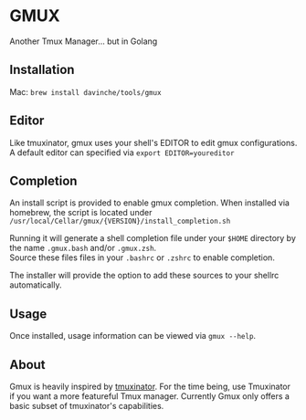 # GMUX
Another Tmux Manager... but in Golang

## Installation

Mac: `brew install davinche/tools/gmux`

## Editor

Like tmuxinator, gmux uses your shell's EDITOR to edit gmux configurations.  
A default editor can specified via `export EDITOR=youreditor`

## Completion

An install script is provided to enable gmux completion. When installed via homebrew, the script is located under `/usr/local/Cellar/gmux/{VERSION}/install_completion.sh`

Running it will generate a shell completion file under your `$HOME` directory by the name `.gmux.bash` and/or `.gmux.zsh`.  
Source these files files in your `.bashrc` or `.zshrc` to enable completion.

The installer will provide the option to add these sources to your shellrc automatically.

## Usage

Once installed, usage information can be viewed via `gmux --help`.

## About

Gmux is heavily inspired by [tmuxinator][tmuxinator]. For the time being, use Tmuxinator if you want a more featureful Tmux manager. Currently Gmux only offers a basic subset of tmuxinator's capabilities.

[tmuxinator]: https://github.com/tmuxinator/tmuxinator
